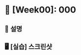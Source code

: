 # 🚩 [Week00]: 000

<!-- 제목 예시: [Week1] 예지 - UI 표현하기 (000, 000)
설명: 어떤 내용을 다뤘는지 간단히 작성해주세요
파일은 본인 디렉토리 아래에 정리 (예: /yeji/week1/README.md)
노션 링크 작성도 가능합니다.(기록을 위해 게시 후 md 파일에 링크 작성 부탁드립니다.) -->

## 📖 설명

## 🖥️ [실습] 스크린샷
